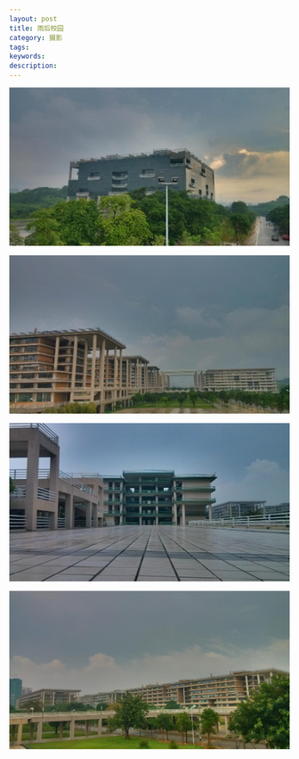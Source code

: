 ```yaml
---
layout: post
title: 雨后校园
category: 摄影
tags: 
keywords: 
description: 
---
```


![Alt text](/public/img/photography/GDUT/1.jpg)

![Alt text](/public/img/photography/GDUT/2.jpg)

![Alt text](/public/img/photography/GDUT/3.jpg)

![Alt text](/public/img/photography/GDUT/4.jpg)


